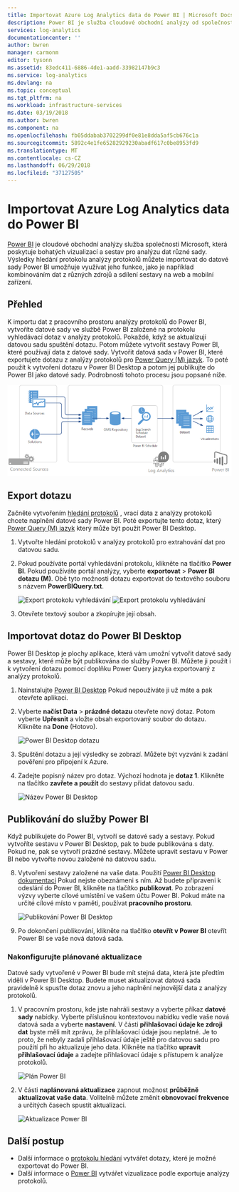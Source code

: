 ```yaml
---
title: Importovat Azure Log Analytics data do Power BI | Microsoft Docs
description: Power BI je služba cloudové obchodní analýzy od společnosti Microsoft, která poskytuje bohatých vizualizací a sestav pro analýzu dat různé sady.  Tento článek popisuje postup konfigurace a importovat data analýzy protokolů do Power BI a nakonfigurovat, aby automaticky aktualizovat.
services: log-analytics
documentationcenter: ''
author: bwren
manager: carmonm
editor: tysonn
ms.assetid: 83edc411-6886-4de1-aadd-33982147b9c3
ms.service: log-analytics
ms.devlang: na
ms.topic: conceptual
ms.tgt_pltfrm: na
ms.workload: infrastructure-services
ms.date: 03/19/2018
ms.author: bwren
ms.component: na
ms.openlocfilehash: fb05ddabab3702299df0e81e8dda5af5cb676c1a
ms.sourcegitcommit: 5892c4e1fe65282929230abadf617c0be8953fd9
ms.translationtype: MT
ms.contentlocale: cs-CZ
ms.lasthandoff: 06/29/2018
ms.locfileid: "37127505"
---
```

# <a name="import-azure-log-analytics-data-into-power-bi"></a>Importovat Azure Log Analytics data do Power BI


[Power BI](https://powerbi.microsoft.com/documentation/powerbi-service-get-started/) je cloudové obchodní analýzy služba společnosti Microsoft, která poskytuje bohatých vizualizací a sestav pro analýzu dat různé sady.  Výsledky hledání protokolu analýzy protokolů můžete importovat do datové sady Power BI umožňuje využívat jeho funkce, jako je například kombinováním dat z různých zdrojů a sdílení sestavy na web a mobilní zařízení.

## <a name="overview"></a>Přehled
K importu dat z pracovního prostoru analýzy protokolů do Power BI, vytvoříte datové sady ve službě Power BI založené na protokolu vyhledávací dotaz v analýzy protokolů.  Pokaždé, když se aktualizují datovou sadu spuštění dotazu.  Potom můžete vytvořit sestavy Power BI, které používají data z datové sady.  Vytvořit datová sada v Power BI, které exportujete dotazu z analýzy protokolů pro [Power Query (M) jazyk](https://msdn.microsoft.com/library/mt807488.aspx).  To poté použít k vytvoření dotazu v Power BI Desktop a potom jej publikujte do Power BI jako datové sady.  Podrobnosti tohoto procesu jsou popsané níže.

![Analýzy protokolů k Power BI.](media/log-analytics-powerbi/overview.png)

## <a name="export-query"></a>Export dotazu
Začněte vytvořením [hledání protokolů](log-analytics-log-search-new.md) , vrací data z analýzy protokolů chcete naplnění datové sady Power BI.  Poté exportujte tento dotaz, který [Power Query (M) jazyk](https://msdn.microsoft.com/library/mt807488.aspx) který může být použit Power BI Desktop.

1. Vytvořte hledání protokolů v analýzy protokolů pro extrahování dat pro datovou sadu.
2. Pokud používáte portál vyhledávání protokolu, klikněte na tlačítko **Power BI**.  Pokud používáte portál analýzy, vyberte **exportovat** > **Power BI dotazu (M)**.  Obě tyto možnosti dotazu exportovat do textového souboru s názvem **PowerBIQuery.txt**. 

    ![Export protokolu vyhledávání](media/log-analytics-powerbi/export-logsearch.png) ![Export protokolu vyhledávání](media/log-analytics-powerbi/export-analytics.png)

3. Otevřete textový soubor a zkopírujte její obsah.

## <a name="import-query-into-power-bi-desktop"></a>Importovat dotaz do Power BI Desktop
Power BI Desktop je plochy aplikace, která vám umožní vytvořit datové sady a sestavy, které může být publikována do služby Power BI.  Můžete ji použít i k vytvoření dotazu pomocí doplňku Power Query jazyka exportovaný z analýzy protokolů. 

1. Nainstalujte [Power BI Desktop](https://powerbi.microsoft.com/desktop/) Pokud nepoužíváte ji už máte a pak otevřete aplikaci.
2. Vyberte **načíst Data** > **prázdné dotazu** otevřete nový dotaz.  Potom vyberte **Upřesnit** a vložte obsah exportovaný soubor do dotazu. Klikněte na **Done** (Hotovo).

    ![Power BI Desktop dotazu](media/log-analytics-powerbi/desktop-new-query.png)

5. Spuštění dotazu a její výsledky se zobrazí.  Můžete být vyzváni k zadání pověření pro připojení k Azure.  
6. Zadejte popisný název pro dotaz.  Výchozí hodnota je **dotaz 1**. Klikněte na tlačítko **zavřete a použít** do sestavy přidat datovou sadu.

    ![Název Power BI Desktop](media/log-analytics-powerbi/desktop-results.png)



## <a name="publish-to-power-bi"></a>Publikování do služby Power BI
Když publikujete do Power BI, vytvoří se datové sady a sestavy.  Pokud vytvoříte sestavu v Power BI Desktop, pak to bude publikována s daty.  Pokud ne, pak se vytvoří prázdné sestavy.  Můžete upravit sestavu v Power BI nebo vytvořte novou založené na datovou sadu.

8. Vytvoření sestavy založené na vaše data.  Použití [Power BI Desktop dokumentaci](https://docs.microsoft.com/power-bi/desktop-report-view) Pokud nejste obeznámeni s ním.  Až budete připraveni k odeslání do Power BI, klikněte na tlačítko **publikovat**.  Po zobrazení výzvy vyberte cílové umístění ve vašem účtu Power BI.  Pokud máte na určité cílové místo v paměti, používat **pracovního prostoru**.

    ![Publikování Power BI Desktop](media/log-analytics-powerbi/desktop-publish.png)

3. Po dokončení publikování, klikněte na tlačítko **otevřít v Power BI** otevřít Power BI se vaše nová datová sada.


### <a name="configure-scheduled-refresh"></a>Nakonfigurujte plánované aktualizace
Datové sady vytvořené v Power BI bude mít stejná data, která jste předtím viděli v Power BI Desktop.  Budete muset aktualizovat datová sada pravidelně k spusťte dotaz znovu a jeho naplnění nejnovější data z analýzy protokolů.  

1. V pracovním prostoru, kde jste nahráli sestavy a vyberte příkaz **datové sady** nabídky. Vyberte příslušnou kontextovou nabídku vedle vaše nová datová sada a vyberte **nastavení**. V části **přihlašovací údaje ke zdroji dat** byste měli mít zprávu, že přihlašovací údaje jsou neplatné.  Je to proto, že nebyly zadali přihlašovací údaje ještě pro datovou sadu pro použití při ho aktualizuje jeho data.  Klikněte na tlačítko **upravit přihlašovací údaje** a zadejte přihlašovací údaje s přístupem k analýze protokolů.

    ![Plán Power BI](media/log-analytics-powerbi/powerbi-schedule.png)

5. V části **naplánovaná aktualizace** zapnout možnost **průběžně aktualizovat vaše data**.  Volitelně můžete změnit **obnovovací frekvence** a určitých časech spustit aktualizaci.

    ![Aktualizace Power BI](media/log-analytics-powerbi/powerbi-schedule-refresh.png)



## <a name="next-steps"></a>Další postup
* Další informace o [protokolu hledání](log-analytics-log-searches.md) vytvářet dotazy, které je možné exportovat do Power BI.
* Další informace o [Power BI](http://powerbi.microsoft.com) vytvářet vizualizace podle exportuje analýzy protokolů.

